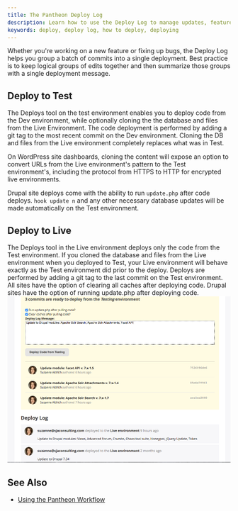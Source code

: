 ```yaml
---
title: The Pantheon Deploy Log
description: Learn how to use the Deploy Log to manage updates, feature releases and more.
keywords: deploy, deploy log, how to deploy, deploying
---
```

Whether you're working on a new feature or fixing up bugs, the Deploy Log helps you group a batch of commits into a single deployment. Best practice is to keep logical groups of edits together and then summarize those groups with a single deployment message.

## Deploy to Test
The Deploys tool on the test environment enables you to deploy code from the Dev environment, while optionally cloning the the database and files from the Live Environment. The code deployment is performed by adding a git tag to the most recent commit on the Dev environment. Cloning the DB and files from the Live environment completely replaces what was in Test.

On WordPress site dashboards, cloning the content will expose an option to convert URLs from the Live environment's pattern to the Test environment's, including the protocol from HTTPS to HTTP for encrypted live environments.

Drupal site deploys come with the ability to run `update.php` after  code deploys. `hook update n` and any other necessary database updates will be made automatically on the Test environment.

## Deploy to Live
The Deploys tool in the Live environment deploys only the code from the Test environment. If you cloned the database and files from the Live environment when you deployed to Test, your Live environment will behave exactly as the Test environment did prior to the deploy. Deploys are performed by adding a git tag to the last commit on the Test environment.
All sites have the option of clearing all caches after deploying code.
Drupal sites have the option of running update.php after deploying code.
![Deploy Log Live Environment](/source/docs/assets/images/deploy-log-live-env.png)

<!--### Local Deployment with Terminus
From [Terminus](/docs/terminus/), run the following command to deploy code from Dev to Test:
```
terminus site deploy [--site=<site>] [--env=<test>] [--from=<dev>] [--cc] [--updatedb] [--note=<note>]
```
<div class="alert alert-info" role="alert">
<h4>Note</h4>
Replace <code>&lt;site&gt;</code> with your site's machine name (in the environment URL). You can see a list of all your sites by running <code>terminus sites list</code></div>


Select the environment you wish to deploy from and summarize the deployment:
```
1. dev
2. test
3. live

Choose environment you want to deploy from: 1
Custom note for the Deploy Log: Update to Drupal modules: Apache Solr Search, Apache Solr Attachments, Facet API
Working .......
Success: Woot! Code deployed to test
```
After you've tested to ensure your database content has been successfully pulled down from Live, and that no errors were introduced by the code changes pulled up from Dev, you can deploy to the live site by running the same command and selecting the desired environment.-->

## See Also
- [Using the Pantheon Workflow](/docs/pantheon-workflow)
